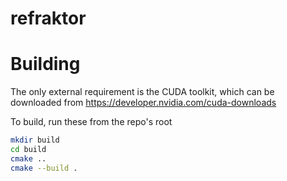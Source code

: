 # refraktor

# Building
The only external requirement is the CUDA toolkit, which can be downloaded from https://developer.nvidia.com/cuda-downloads

To build, run these from the repo's root
```bash
mkdir build
cd build
cmake ..
cmake --build .
```
